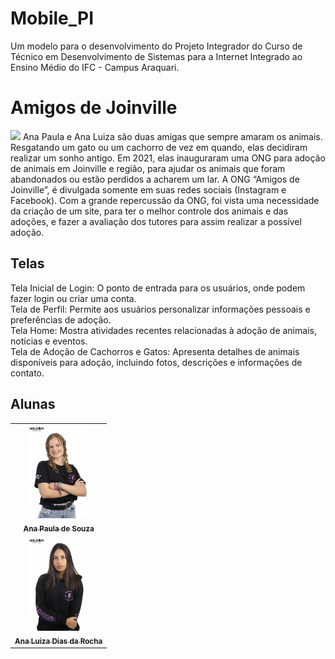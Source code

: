 # Mobile_PI
Um modelo para o desenvolvimento do Projeto Integrador do Curso de Técnico em Desenvolvimento de Sistemas para a Internet Integrado ao Ensino Médio do IFC - Campus Araquari.

# Amigos de Joinville
<img width="200" src="pi.png">
Ana Paula e Ana Luiza são duas amigas que sempre amaram os animais. Resgatando um gato ou um cachorro de vez em quando, elas decidiram realizar um sonho antigo. Em 2021, elas inauguraram uma ONG para adoção de animais em Joinville e região, para ajudar os animais que foram abandonados ou estão perdidos a acharem um lar. A ONG “Amigos de Joinville”, é divulgada somente em suas redes sociais (Instagram e Facebook). Com a grande repercussão da ONG, foi vista uma necessidade da criação de um site, para ter o melhor controle dos animais e das adoções, e fazer a avaliação dos tutores para assim realizar a possível adoção.

## Telas

Tela Inicial de Login: O ponto de entrada para os usuários, onde podem fazer login ou criar uma conta.<br>
Tela de Perfil: Permite aos usuários personalizar informações pessoais e preferências de adoção. <br>
Tela Home: Mostra atividades recentes relacionadas à adoção de animais, notícias e eventos.  <br>
Tela de Adoção de Cachorros e Gatos: Apresenta detalhes de animais disponíveis para adoção, incluindo fotos, descrições e informações de contato.

## Alunas

<table>
  <tr>
    <td align="center">
      <a href="https://github.com/aanappaula">
        <img src="anap.jpg" width="100px;"/><br>
        <sub>
          <b>Ana Paula de Souza</b>
        </sub>
      </a>
    </td>
  </tr>
  <tr>
    <td align="center">
      <a href="https://github.com/AnaLuizaDias">
        <img src="analu.jpg" width="100px;"/><br>
        <sub>
          <b>Ana Luiza Dias da Rocha</b>
        </sub>
      </a>
    </td>
  </tr>
</table>
